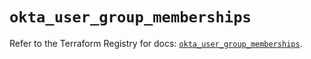 # `okta_user_group_memberships`

Refer to the Terraform Registry for docs: [`okta_user_group_memberships`](https://registry.terraform.io/providers/okta/okta/4.13.1/docs/resources/user_group_memberships).
